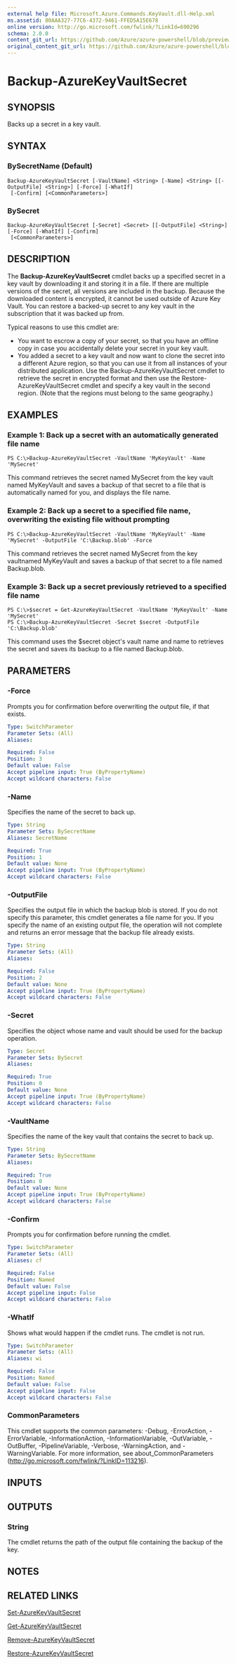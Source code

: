```yaml
---
external help file: Microsoft.Azure.Commands.KeyVault.dll-Help.xml
ms.assetid: 80AAA327-77C6-4372-9461-FFED5A15E678
online version: http://go.microsoft.com/fwlink/?LinkId=690296
schema: 2.0.0
content_git_url: https://github.com/Azure/azure-powershell/blob/preview/src/ResourceManager/KeyVault/Commands.KeyVault/help/Backup-AzureKeyVaultSecret.md
original_content_git_url: https://github.com/Azure/azure-powershell/blob/preview/src/ResourceManager/KeyVault/Commands.KeyVault/help/Backup-AzureKeyVaultSecret.md
---
```


# Backup-AzureKeyVaultSecret

## SYNOPSIS
Backs up a secret in a key vault.

## SYNTAX

### BySecretName (Default)
```
Backup-AzureKeyVaultSecret [-VaultName] <String> [-Name] <String> [[-OutputFile] <String>] [-Force] [-WhatIf]
 [-Confirm] [<CommonParameters>]
```

### BySecret
```
Backup-AzureKeyVaultSecret [-Secret] <Secret> [[-OutputFile] <String>] [-Force] [-WhatIf] [-Confirm]
 [<CommonParameters>]
```

## DESCRIPTION
The **Backup-AzureKeyVaultSecret** cmdlet backs up a specified secret in a key vault by downloading it and storing it in a file.
If there are multiple versions of the secret, all versions are included in the backup.
Because the downloaded content is encrypted, it cannot be used outside of Azure Key Vault.
You can restore a backed-up secret to any key vault in the subscription that it was backed up from.

Typical reasons to use this cmdlet are:

- You want to escrow a copy of your secret, so that you have an offline copy in case you accidentally delete your secret in your key vault.
- You added a secret to a key vault and now want to clone the secret into a different Azure region, so that you can use it from all instances of your distributed application. Use the Backup-AzureKeyVaultSecret cmdlet to retrieve the secret in encrypted format and then use the Restore-AzureKeyVaultSecret cmdlet and specify a key vault in the second region. (Note that the regions must belong to the same geography.)

## EXAMPLES

### Example 1: Back up a secret with an automatically generated file name
```
PS C:\>Backup-AzureKeyVaultSecret -VaultName 'MyKeyVault' -Name 'MySecret'
```

This command retrieves the secret named MySecret from the key vault named MyKeyVault and saves a backup of that secret to a file that is automatically named for you, and displays the file name.

### Example 2: Back up a secret to a specified file name, overwriting the existing file without prompting
```
PS C:\>Backup-AzureKeyVaultSecret -VaultName 'MyKeyVault' -Name 'MySecret' -OutputFile 'C:\Backup.blob' -Force
```

This command retrieves the secret named MySecret from the key vaultnamed MyKeyVault and saves a backup of that secret to a file named Backup.blob.

### Example 3: Back up a secret previously retrieved to a specified file name
```
PS C:\>$secret = Get-AzureKeyVaultSecret -VaultName 'MyKeyVault' -Name 'MySecret'
PS C:\>Backup-AzureKeyVaultSecret -Secret $secret -OutputFile 'C:\Backup.blob'
```

This command uses the $secret object's vault name and name to retrieves the secret and saves its backup to a file named Backup.blob.

## PARAMETERS

### -Force
Prompts you for confirmation before overwriting the output file, if that exists.

```yaml
Type: SwitchParameter
Parameter Sets: (All)
Aliases: 

Required: False
Position: 3
Default value: False
Accept pipeline input: True (ByPropertyName)
Accept wildcard characters: False
```

### -Name
Specifies the name of the secret to back up.

```yaml
Type: String
Parameter Sets: BySecretName
Aliases: SecretName

Required: True
Position: 1
Default value: None
Accept pipeline input: True (ByPropertyName)
Accept wildcard characters: False
```

### -OutputFile
Specifies the output file in which the backup blob is stored.
If you do not specify this parameter, this cmdlet generates a file name for you.
If you specify the name of an existing output file, the operation will not complete and returns an error message that the backup file already exists.

```yaml
Type: String
Parameter Sets: (All)
Aliases: 

Required: False
Position: 2
Default value: None
Accept pipeline input: True (ByPropertyName)
Accept wildcard characters: False
```

### -Secret
Specifies the object whose name and vault should be used for the backup operation.

```yaml
Type: Secret
Parameter Sets: BySecret
Aliases: 

Required: True
Position: 0
Default value: None
Accept pipeline input: True (ByPropertyName)
Accept wildcard characters: False
```

### -VaultName
Specifies the name of the key vault that contains the secret to back up.

```yaml
Type: String
Parameter Sets: BySecretName
Aliases: 

Required: True
Position: 0
Default value: None
Accept pipeline input: True (ByPropertyName)
Accept wildcard characters: False
```

### -Confirm
Prompts you for confirmation before running the cmdlet.

```yaml
Type: SwitchParameter
Parameter Sets: (All)
Aliases: cf

Required: False
Position: Named
Default value: False
Accept pipeline input: False
Accept wildcard characters: False
```

### -WhatIf
Shows what would happen if the cmdlet runs.
The cmdlet is not run.

```yaml
Type: SwitchParameter
Parameter Sets: (All)
Aliases: wi

Required: False
Position: Named
Default value: False
Accept pipeline input: False
Accept wildcard characters: False
```

### CommonParameters
This cmdlet supports the common parameters: -Debug, -ErrorAction, -ErrorVariable, -InformationAction, -InformationVariable, -OutVariable, -OutBuffer, -PipelineVariable, -Verbose, -WarningAction, and -WarningVariable. For more information, see about_CommonParameters (http://go.microsoft.com/fwlink/?LinkID=113216).

## INPUTS

## OUTPUTS

### String
The cmdlet returns the path of the output file containing the backup of the key.

## NOTES

## RELATED LINKS

[Set-AzureKeyVaultSecret](./Set-AzureKeyVaultSecret.md)

[Get-AzureKeyVaultSecret](./Get-AzureKeyVaultSecret.md)

[Remove-AzureKeyVaultSecret](./Remove-AzureKeyVaultSecret.md)

[Restore-AzureKeyVaultSecret](./Restore-AzureKeyVaultSecret.md)

